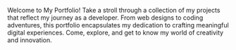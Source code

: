 Welcome to My Portfolio! Take a stroll through a collection of my projects that reflect my journey as a developer. From web designs to coding adventures, this portfolio encapsulates my dedication to crafting meaningful digital experiences. Come, explore, and get to know my world of creativity and innovation.
